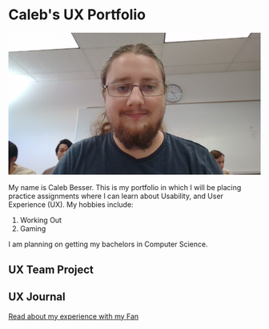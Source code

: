 # Caleb's UX Portfolio

![alt text](/assets/my_Picture.jpg)

My name is Caleb Besser. This is my portfolio in which I will be placing practice assignments where I can learn about Usability, and User Experience (UX). My hobbies include:
1. Working Out
2. Gaming

I am planning on getting my bachelors in Computer Science.

## UX Team Project


## UX Journal

[Read about my experience with my Fan](j01/)
